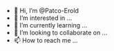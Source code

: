 - 👋 Hi, I’m @Patco-Erold
- 👀 I’m interested in ...
- 🌱 I’m currently learning ...
- 💞️ I’m looking to collaborate on ...
- 📫 How to reach me ...

<!---
Patco-Erold/Patco-Erold is a ✨ special ✨ repository because its `README.md` (this file) appears on your GitHub profile.
You can click the Preview link to take a look at your changes.
--->
